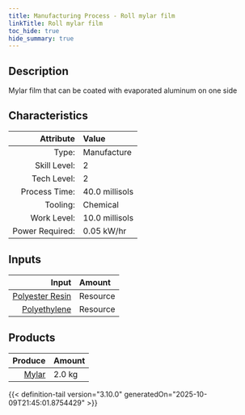 ```yaml
---
title: Manufacturing Process - Roll mylar film
linkTitle: Roll mylar film
toc_hide: true
hide_summary: true
---
```

<!-- This is generated by the MarsSim HelpGenertor, do not edit. -->

## Description
&#10;&#9;&#9; Mylar film that can be coated with evaporated aluminum on one side&#10;&#9;&#9;

## Characteristics

| Attribute      | Value |
|--------:|:------|
|Type:|Manufacture|
|Skill Level:|2|
|Tech Level:|2|
|Process Time:|40.0 millisols|
|Tooling:|Chemical|
|Work Level:|10.0 millisols|
|Power Required:|0.05 kW/hr|

## Inputs

| Input      | Amount |
|--------:|:------|
|[Polyester Resin](/docs/definitions/resource/polyester-resin)|Resource|1.0 kg|
|[Polyethylene](/docs/definitions/resource/polyethylene)|Resource|1.0 kg|

## Products


| Produce      | Amount |
|--------:|:------|
|[Mylar](/docs/definitions/resource/mylar)|2.0 kg|



{{< definition-tail version="3.10.0" generatedOn="2025-10-09T21:45:01.8754429" >}}



